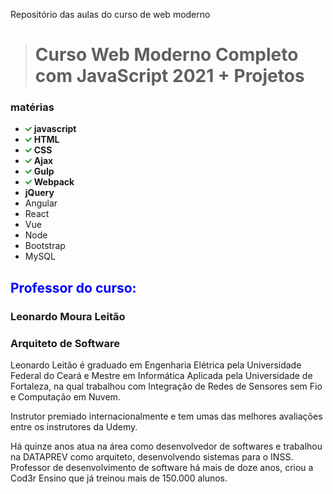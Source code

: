 Repositório das aulas do curso de web moderno

># Curso Web Moderno Completo com JavaScript 2021 + Projetos

### matérias 

- <img src="img/marca-de-verificacao.png" height="10" width="10"> **javascript** 
- <img src="img/marca-de-verificacao.png" height="10" width="10"> **HTML**
- <img src="img/marca-de-verificacao.png" height="10" width="10"> **CSS** 
- <img src="img/marca-de-verificacao.png" height="10" width="10"> **Ajax**
- <img src="img/marca-de-verificacao.png" height="10" width="10"> **Gulp**
- <img src="img/marca-de-verificacao.png" height="10" width="10"> **Webpack**
- **jQuery**
- Angular
- React
- Vue
- Node
- Bootstrap
- MySQL

<h2 style="color:blue;">Professor do curso:</h2>
<h3>Leonardo Moura Leitão</h3>
<h3>Arquiteto de Software</h3>

<p>
Leonardo Leitão é graduado em Engenharia Elétrica pela Universidade Federal do Ceará e Mestre em Informática Aplicada pela Universidade de Fortaleza, na qual trabalhou com Integração de Redes de Sensores sem Fio e Computação em Nuvem.
</p>

<p>
Instrutor premiado internacionalmente e tem umas das melhores avaliações entre os instrutores da Udemy.
</p>

<p>
Há quinze anos atua na área como desenvolvedor de softwares e trabalhou na DATAPREV como arquiteto, desenvolvendo sistemas para o INSS. Professor de desenvolvimento de software há mais de doze anos, criou a Cod3r Ensino que já treinou mais de 150.000 alunos.
</p>
